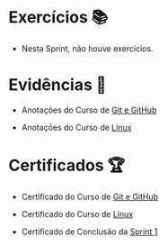 # Exercícios 📚

- Nesta Sprint, não houve exercícios.


# Evidências 📄

- Anotações do Curso de
[Git e GitHub](https://natural-oyster-41d.notion.site/Git-e-GitHub-do-b-sico-ao-avan-ado-c-gist-e-GitHub-Pages-61b3d3a3225640078169c612c3882c43)

- Anotações do Curso de
[Linux](https://www.udemy.com/certificate/UC-d7a5a7d2-9846-4868-8f95-67c1590b6c97/)


# Certificados 🏆

- Certificado do Curso de 
[Git e GitHub](https://www.udemy.com/certificate/UC-b83c301d-d1b0-49af-a981-76635a38b289/)

- Certificado do Curso de 
[Linux](https://www.udemy.com/certificate/UC-6c1ee5f0-c3d6-4798-8507-233693afb4aa/)

- Certificado de Conclusão da
[Sprint 1](https://compassuol.udemy.com/certificate/UC-d7a5a7d2-9846-4868-8f95-67c1590b6c97/)


